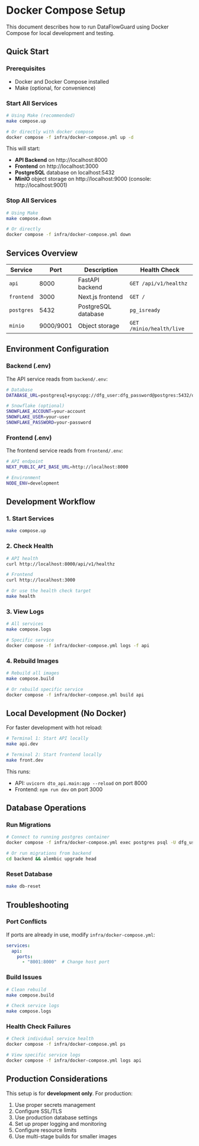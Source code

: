 # Docker Compose Setup

This document describes how to run DataFlowGuard using Docker Compose for local development and testing.

## Quick Start

### Prerequisites
- Docker and Docker Compose installed
- Make (optional, for convenience)

### Start All Services

```bash
# Using Make (recommended)
make compose.up

# Or directly with docker compose
docker compose -f infra/docker-compose.yml up -d
```

This will start:
- **API Backend** on http://localhost:8000
- **Frontend** on http://localhost:3000  
- **PostgreSQL** database on localhost:5432
- **MinIO** object storage on http://localhost:9000 (console: http://localhost:9001)

### Stop All Services

```bash
# Using Make
make compose.down

# Or directly
docker compose -f infra/docker-compose.yml down
```

## Services Overview

| Service | Port | Description | Health Check |
|---------|------|-------------|--------------|
| `api` | 8000 | FastAPI backend | `GET /api/v1/healthz` |
| `frontend` | 3000 | Next.js frontend | `GET /` |
| `postgres` | 5432 | PostgreSQL database | `pg_isready` |
| `minio` | 9000/9001 | Object storage | `GET /minio/health/live` |

## Environment Configuration

### Backend (.env)
The API service reads from `backend/.env`:
```bash
# Database
DATABASE_URL=postgresql+psycopg://dfg_user:dfg_password@postgres:5432/dfg_db

# Snowflake (optional)
SNOWFLAKE_ACCOUNT=your-account
SNOWFLAKE_USER=your-user
SNOWFLAKE_PASSWORD=your-password
```

### Frontend (.env)
The frontend service reads from `frontend/.env`:
```bash
# API endpoint
NEXT_PUBLIC_API_BASE_URL=http://localhost:8000

# Environment
NODE_ENV=development
```

## Development Workflow

### 1. Start Services
```bash
make compose.up
```

### 2. Check Health
```bash
# API health
curl http://localhost:8000/api/v1/healthz

# Frontend
curl http://localhost:3000

# Or use the health check target
make health
```

### 3. View Logs
```bash
# All services
make compose.logs

# Specific service
docker compose -f infra/docker-compose.yml logs -f api
```

### 4. Rebuild Images
```bash
# Rebuild all images
make compose.build

# Or rebuild specific service
docker compose -f infra/docker-compose.yml build api
```

## Local Development (No Docker)

For faster development with hot reload:

```bash
# Terminal 1: Start API locally
make api.dev

# Terminal 2: Start frontend locally  
make front.dev
```

This runs:
- API: `uvicorn dto_api.main:app --reload` on port 8000
- Frontend: `npm run dev` on port 3000

## Database Operations

### Run Migrations
```bash
# Connect to running postgres container
docker compose -f infra/docker-compose.yml exec postgres psql -U dfg_user -d dfg_db

# Or run migrations from backend
cd backend && alembic upgrade head
```

### Reset Database
```bash
make db-reset
```

## Troubleshooting

### Port Conflicts
If ports are already in use, modify `infra/docker-compose.yml`:
```yaml
services:
  api:
    ports:
      - "8001:8000"  # Change host port
```

### Build Issues
```bash
# Clean rebuild
make compose.build

# Check service logs
make compose.logs
```

### Health Check Failures
```bash
# Check individual service health
docker compose -f infra/docker-compose.yml ps

# View specific service logs
docker compose -f infra/docker-compose.yml logs api
```

## Production Considerations

This setup is for **development only**. For production:

1. Use proper secrets management
2. Configure SSL/TLS
3. Use production database settings
4. Set up proper logging and monitoring
5. Configure resource limits
6. Use multi-stage builds for smaller images
